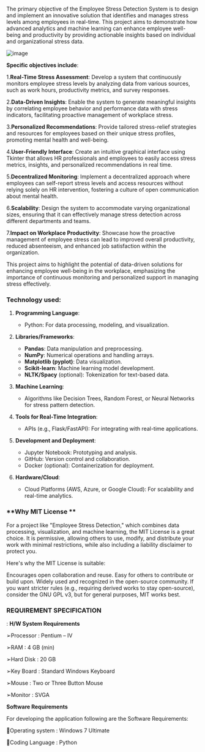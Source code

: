 The primary objective of the Employee Stress Detection System is to design and implement an innovative solution that identifies and manages stress levels among employees in real-time. This project aims to demonstrate how advanced analytics and machine learning can enhance employee well-being and productivity by providing actionable insights based on individual and organizational stress data.

![image](https://github.com/user-attachments/assets/8806a9fc-e11e-468c-9381-66723ecfae20)

**Specific objectives include**:

1.**Real-Time Stress Assessment**: Develop a system that continuously monitors employee stress levels by analyzing data from various sources, such as work hours, productivity metrics, and survey responses.

2.**Data-Driven Insights**: Enable the system to generate meaningful insights by correlating employee behavior and performance data with stress indicators, facilitating proactive management of workplace stress.

3.**Personalized Recommendations**: Provide tailored stress-relief strategies and resources for employees based on their unique stress profiles, promoting mental health and well-being.

4.**User-Friendly Interface**: Create an intuitive graphical interface using Tkinter that allows HR professionals and employees to easily access stress metrics, insights, and personalized recommendations in real time.

5.**Decentralized Monitoring**: Implement a decentralized approach where employees can self-report stress levels and access resources without relying solely on HR intervention, fostering a culture of open communication about mental health.

6.**Scalability**: Design the system to accommodate varying organizational sizes, ensuring that it can effectively manage stress detection across different departments and teams.

7.**Impact on Workplace Productivity**: Showcase how the proactive management of employee stress can lead to improved overall productivity, reduced absenteeism, and enhanced job satisfaction within the organization.

This project aims to highlight the potential of data-driven solutions for enhancing employee well-being in the workplace, emphasizing the importance of continuous monitoring and personalized support in managing stress effectively.

### **Technology used**:

1. **Programming Language**:  
   - Python: For data processing, modeling, and visualization.

2. **Libraries/Frameworks**:  
   - **Pandas**: Data manipulation and preprocessing.  
   - **NumPy**: Numerical operations and handling arrays.  
   - **Matplotlib (pyplot)**: Data visualization.  
   - **Scikit-learn**: Machine learning model development.  
   - **NLTK/Spacy** (optional): Tokenization for text-based data.  

3. **Machine Learning**:  
   - Algorithms like Decision Trees, Random Forest, or Neural Networks for stress pattern detection.

4. **Tools for Real-Time Integration**:  
   - APIs (e.g., Flask/FastAPI): For integrating with real-time applications.  

5. **Development and Deployment**:  
   - Jupyter Notebook: Prototyping and analysis.  
   - GitHub: Version control and collaboration.  
   - Docker (optional): Containerization for deployment.  

6. **Hardware/Cloud**:  
   - Cloud Platforms (AWS, Azure, or Google Cloud): For scalability and real-time analytics.

### **Why MIT License **
For a project like "Employee Stress Detection," which combines data processing, visualization, and machine learning, the MIT License is a great choice. It is permissive, allowing others to use, modify, and distribute your work with minimal restrictions, while also including a liability disclaimer to protect you.

Here's why the MIT License is suitable:

Encourages open collaboration and reuse.
Easy for others to contribute or build upon.
Widely used and recognized in the open-source community.
If you want stricter rules (e.g., requiring derived works to stay open-source), consider the GNU GPL v3, but for general purposes, MIT works best.

### REQUIREMENT SPECIFICATION
:
**H/W System Requirements**

➢Processor	:	Pentium – IV

➢RAM	:	4 GB (min)

➢Hard Disk	:	20 GB

➢Key Board	:	Standard Windows Keyboard

➢Mouse	:	Two or Three Button Mouse

➢Monitor	:	SVGA

**Software Requirements**

For developing the application following are the Software Requirements:

Operating system	:  Windows 7 Ultimate

Coding Language	:  Python
